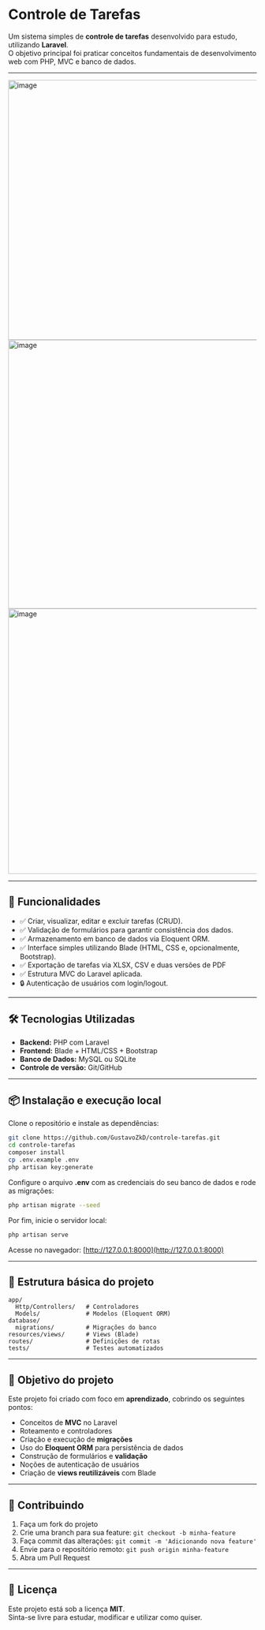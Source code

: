 # Controle de Tarefas

Um sistema simples de **controle de tarefas** desenvolvido para estudo, utilizando **Laravel**.  
O objetivo principal foi praticar conceitos fundamentais de desenvolvimento web com PHP, MVC e banco de dados.

---

<img width="1592" height="527" alt="image" src="https://github.com/user-attachments/assets/691b74b0-895b-4ded-ade4-b08462ab3fe5" />
<img width="1553" height="545" alt="image" src="https://github.com/user-attachments/assets/ef59ce89-a9f4-4f66-b58c-7c991301f445" />
<img width="1526" height="538" alt="image" src="https://github.com/user-attachments/assets/cd69549d-bb53-4f8a-baaa-ed47d360328f" />


---

## 🚀 Funcionalidades
- ✅ Criar, visualizar, editar e excluir tarefas (CRUD).  
- ✅ Validação de formulários para garantir consistência dos dados.  
- ✅ Armazenamento em banco de dados via Eloquent ORM.  
- ✅ Interface simples utilizando Blade (HTML, CSS e, opcionalmente, Bootstrap).  
- ✅ Exportação de tarefas via XLSX, CSV e duas versões de PDF 
- ✅ Estrutura MVC do Laravel aplicada.  
- 🔒 Autenticação de usuários com login/logout.  

---

## 🛠️ Tecnologias Utilizadas
- **Backend:** PHP com Laravel  
- **Frontend:** Blade + HTML/CSS + Bootstrap
- **Banco de Dados:** MySQL ou SQLite  
- **Controle de versão:** Git/GitHub  

---

## 📦 Instalação e execução local
Clone o repositório e instale as dependências:

```bash
git clone https://github.com/GustavoZkD/controle-tarefas.git
cd controle-tarefas
composer install
cp .env.example .env
php artisan key:generate
```

Configure o arquivo **.env** com as credenciais do seu banco de dados e rode as migrações:

```bash
php artisan migrate --seed
```

Por fim, inicie o servidor local:

```bash
php artisan serve
```

Acesse no navegador: [http://127.0.0.1:8000](http://127.0.0.1:8000)

---

## 📂 Estrutura básica do projeto
```
app/
  Http/Controllers/   # Controladores
  Models/             # Modelos (Eloquent ORM)
database/
  migrations/         # Migrações do banco
resources/views/      # Views (Blade)
routes/               # Definições de rotas
tests/                # Testes automatizados
```

---

## 🎯 Objetivo do projeto
Este projeto foi criado com foco em **aprendizado**, cobrindo os seguintes pontos:
- Conceitos de **MVC** no Laravel  
- Roteamento e controladores  
- Criação e execução de **migrações**  
- Uso do **Eloquent ORM** para persistência de dados  
- Construção de formulários e **validação**  
- Noções de autenticação de usuários  
- Criação de **views reutilizáveis** com Blade  

---

## 🤝 Contribuindo
1. Faça um fork do projeto  
2. Crie uma branch para sua feature: `git checkout -b minha-feature`  
3. Faça commit das alterações: `git commit -m 'Adicionando nova feature'`  
4. Envie para o repositório remoto: `git push origin minha-feature`  
5. Abra um Pull Request  

---

## 📄 Licença
Este projeto está sob a licença **MIT**.  
Sinta-se livre para estudar, modificar e utilizar como quiser.
